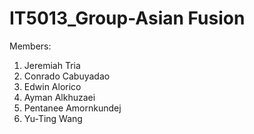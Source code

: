 # IT5013_Group-Asian Fusion

Members: 
1. Jeremiah Tria
2. Conrado Cabuyadao
3. Edwin Alorico
4. Ayman Alkhuzaei
5. Pentanee Amornkundej
6. Yu-Ting Wang



